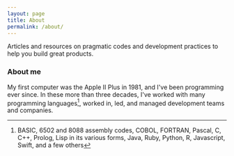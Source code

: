 ```yaml
---
layout: page
title: About
permalink: /about/
---
```


Articles and resources on pragmatic codes and development practices to help you 
build great products.


### About me

My first computer was the Apple II Plus in 1981, and I've been programming ever since.
In these more than three decades, I've worked with many programming languages[^1], worked in,
led, and managed development teams and companies.

[^1]: BASIC, 6502 and 8088 assembly codes, COBOL, FORTRAN, Pascal, C, C++, Prolog, Lisp in its various forms, Java, Ruby, Python, R, Javascript, Swift, and a few others 
